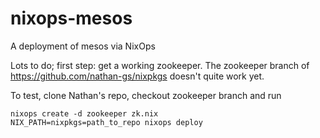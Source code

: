 nixops-mesos
============

A deployment of mesos via NixOps

Lots to do; first step: get a working zookeeper. The zookeeper branch of https://github.com/nathan-gs/nixpkgs doesn't quite work yet.

To test, clone Nathan's repo, checkout zookeeper branch and run

    nixops create -d zookeeper zk.nix
    NIX_PATH=nixpkgs=path_to_repo nixops deploy

